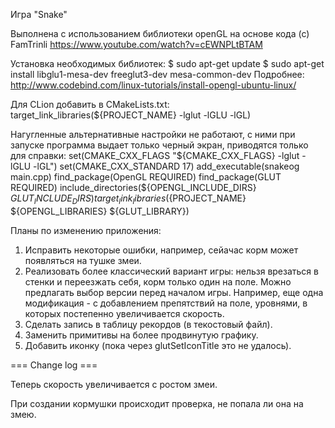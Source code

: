 Игра "Snake"

Выполнена с использованием библиотеки openGL на основе кода (с) FamTrinli https://www.youtube.com/watch?v=cEWNPLtBTAM

Установка необходимых библиотек:
$ sudo apt-get update 
$ sudo apt-get install libglu1-mesa-dev freeglut3-dev mesa-common-dev 
Подробнее: http://www.codebind.com/linux-tutorials/install-opengl-ubuntu-linux/

Для CLion добавить в CMakeLists.txt: 
target_link_libraries(${PROJECT_NAME} -lglut -lGLU -lGL)

Нагугленные альтернативные настройки не работают, с ними при запуске программа выдает только черный экран, приводятся только для справки: 
set(CMAKE_CXX_FLAGS "${CMAKE_CXX_FLAGS} -lglut -lGLU -lGL") 
set(CMAKE_CXX_STANDARD 17) add_executable(snakeog main.cpp) 
find_package(OpenGL REQUIRED) 
find_package(GLUT REQUIRED) 
include_directories(${OPENGL_INCLUDE_DIRS} ${GLUT_INCLUDE_DIRS}) 
target_link_libraries(${PROJECT_NAME} ${OPENGL_LIBRARIES} ${GLUT_LIBRARY})

Планы по изменению приложения:
1. Исправить некоторые ошибки, например, сейачас корм может появляться на тушке змеи.
2. Реализовать более классический вариант игры: нельзя врезаться в стенки и переезжать себя, корм только один на поле. Можно предлагать выбор версии перед началом игры. Например, еще одна модификация - с добавлением препятствий на поле, уровнями, в которых постепенно увеличивается скорость.
3. Сделать запись в таблицу рекордов (в текостовый файл).
4. Заменить примитивы на более продвинутую графику.
5. Добавить иконку (пока через glutSetIconTitle это не удалось).


=== Change log ===

Теперь скорость увеличивается с ростом змеи.

При создании кормушки происходит проверка, не попала ли она на змею.